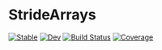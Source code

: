 # StrideArrays

[![Stable](https://img.shields.io/badge/docs-stable-blue.svg)](https://JuliaSIMD.github.io/StrideArrays.jl/stable)
[![Dev](https://img.shields.io/badge/docs-dev-blue.svg)](https://JuliaSIMD.github.io/StrideArrays.jl/dev)
[![Build Status](https://github.com/JuliaSIMD/StrideArrays.jl/workflows/CI/badge.svg)](https://github.com/JuliaSIMD/StrideArrays.jl/actions)
[![Coverage](https://codecov.io/gh/JuliaSIMD/StrideArrays.jl/branch/master/graph/badge.svg)](https://codecov.io/gh/JuliaSIMD/StrideArrays.jl)
